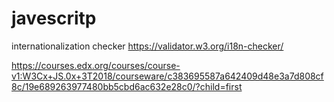 # javescritp

internationalization checker
https://validator.w3.org/i18n-checker/

https://courses.edx.org/courses/course-v1:W3Cx+JS.0x+3T2018/courseware/c383695587a642409d48e3a7d808cf8c/19e689263977480bb5cbd6ac632e28c0/?child=first
